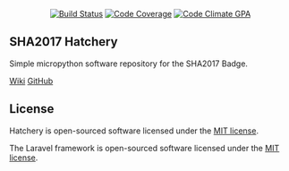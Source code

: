 <p align="center">
<a href="https://travis-ci.org/annejan/badgeware"><img src="https://travis-ci.org/annejan/badgeware.svg" alt="Build Status"></a>
<a href="https://codeclimate.com/github/annejan/badgeware"><img src="https://img.shields.io/codeclimate/coverage/github/annejan/badgeware.svg" alt="Code Coverage"></a>
<a href="https://codeclimate.com/github/annejan/badgeware"><img src="https://img.shields.io/codeclimate/github/annejan/badgeware.svg" alt="Code Climate GPA"></a>
</p>

## SHA2017 Hatchery

Simple micropython software repository for the SHA2017 Badge. 
 
[Wiki](https://wiki.sha2017.org/w/Projects:Badge)
[GitHub](https://github.com/SHA2017-badge/)

## License

Hatchery is open-sourced software licensed under the [MIT license](http://opensource.org/licenses/MIT).

The Laravel framework is open-sourced software licensed under the [MIT license](http://opensource.org/licenses/MIT).
